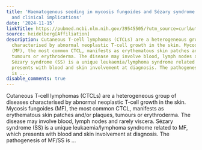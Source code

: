 ```yaml
---
title: 'Haematogenous seeding in mycosis fungoides and Sézary syndrome: Current evidence
  and clinical implications'
date: '2024-11-15'
linkTitle: https://pubmed.ncbi.nlm.nih.gov/39545505/?utm_source=curl&utm_medium=rss&utm_campaign=pubmed-2&utm_content=1FakS-2QOkCT8HsMOQP1bCRQ4YzyumYOmxmF0moLsQ3dFB1E9V&fc=20220326224207&ff=20241116183752&v=2.18.0.post9+e462414
source: heidelberg[Affiliation]
description: Cutaneous T-cell lymphomas (CTCLs) are a heterogeneous group of diseases
  characterised by abnormal neoplastic T-cell growth in the skin. Mycosis fungoides
  (MF), the most common CTCL, manifests as erythematous skin patches and/or plaques,
  tumours or erythroderma. The disease may involve blood, lymph nodes and rarely viscera.
  Sézary syndrome (SS) is a unique leukaemia/lymphoma syndrome related to MF, which
  presents with blood and skin involvement at diagnosis. The pathogenesis of MF/SS
  is ...
disable_comments: true
---
```

Cutaneous T-cell lymphomas (CTCLs) are a heterogeneous group of diseases characterised by abnormal neoplastic T-cell growth in the skin. Mycosis fungoides (MF), the most common CTCL, manifests as erythematous skin patches and/or plaques, tumours or erythroderma. The disease may involve blood, lymph nodes and rarely viscera. Sézary syndrome (SS) is a unique leukaemia/lymphoma syndrome related to MF, which presents with blood and skin involvement at diagnosis. The pathogenesis of MF/SS is ...